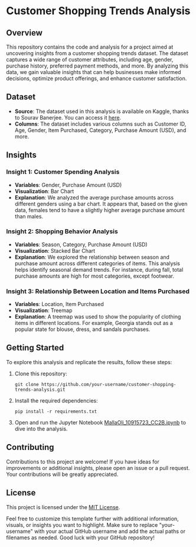 # Customer Shopping Trends Analysis

## Overview

This repository contains the code and analysis for a project aimed at uncovering insights from a customer shopping trends dataset. The dataset captures a wide range of customer attributes, including age, gender, purchase history, preferred payment methods, and more. By analyzing this data, we gain valuable insights that can help businesses make informed decisions, optimize product offerings, and enhance customer satisfaction.

## Dataset

- **Source**: The dataset used in this analysis is available on Kaggle, thanks to Sourav Banerjee. You can access it [here](https://www.kaggle.com/datasets/iamsouravbanerjee/customer-shopping-trends-dataset/).
- **Columns**: The dataset includes various columns such as Customer ID, Age, Gender, Item Purchased, Category, Purchase Amount (USD), and more.

## Insights

### Insight 1: Customer Spending Analysis

- **Variables**: Gender, Purchase Amount (USD)
- **Visualization**: Bar Chart
- **Explanation**: We analyzed the average purchase amounts across different genders using a bar chart. It appears that, based on the given data, females tend to have a slightly higher average purchase amount than males.

### Insight 2: Shopping Behavior Analysis

- **Variables**: Season, Category, Purchase Amount (USD)
- **Visualization**: Stacked Bar Chart
- **Explanation**: We explored the relationship between season and purchase amount across different categories of items. This analysis helps identify seasonal demand trends. For instance, during fall, total purchase amounts are high for most categories, except footwear.

### Insight 3: Relationship Between Location and Items Purchased

- **Variables**: Location, Item Purchased
- **Visualization**: Treemap
- **Explanation**: A treemap was used to show the popularity of clothing items in different locations. For example, Georgia stands out as a popular state for blouse, dress, and sandals purchases.

## Getting Started

To explore this analysis and replicate the results, follow these steps:

1. Clone this repository:

   ```
   git clone https://github.com/your-username/customer-shopping-trends-analysis.git
   ```

2. Install the required dependencies:

   ```
   pip install -r requirements.txt
   ```

3. Open and run the Jupyter Notebook [MallaOli_10915723_CC2B.ipynb](MallaOli_10915723_CC2B.ipynb) to dive into the analysis.

## Contributing

Contributions to this project are welcome! If you have ideas for improvements or additional insights, please open an issue or a pull request. Your contributions will be greatly appreciated.

## License

This project is licensed under the [MIT License](LICENSE.md).

Feel free to customize this template further with additional information, visuals, or insights you want to highlight. Make sure to replace "your-username" with your actual GitHub username and add the actual paths or filenames as needed. Good luck with your GitHub repository!
